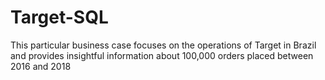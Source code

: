 # Target-SQL
This particular business case focuses on the operations of Target in Brazil and provides insightful information about 100,000 orders placed between 2016 and 2018
